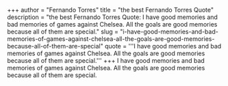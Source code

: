 +++
author = "Fernando Torres"
title = "the best Fernando Torres Quote"
description = "the best Fernando Torres Quote: I have good memories and bad memories of games against Chelsea. All the goals are good memories because all of them are special."
slug = "i-have-good-memories-and-bad-memories-of-games-against-chelsea-all-the-goals-are-good-memories-because-all-of-them-are-special"
quote = '''I have good memories and bad memories of games against Chelsea. All the goals are good memories because all of them are special.'''
+++
I have good memories and bad memories of games against Chelsea. All the goals are good memories because all of them are special.
